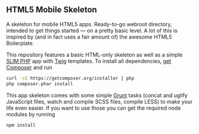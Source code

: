 ﻿HTML5 Mobile Skeleton
---------------------------------------

A skeleton for mobile HTML5 apps. Ready-to-go webroot directory, intended to get things started &mdash; on a pretty basic level. A lot of this is inspired by (and in fact uses a fair amount of) the awesome HTML5 Boilerplate.

This repository features a basic HTML-only skeleton as well as a simple [SLIM PHP](https://github.com/codeguy/Slim) app with [Twig](https://github.com/fabpot/Twig) templates. To install all dependencies, [get Composer](https://getcomposer.org/) and run
```bash
curl -sS https://getcomposer.org/installer | php
php composer.phar install
```

This app skeleton comes with some simple [Grunt](http://gruntjs.com/) tasks (concat and uglify JavaScript files, watch and compile SCSS files, compile LESS) to make your life even easier. If you want to use those you can get the required node modules by running
```bash
npm install
```